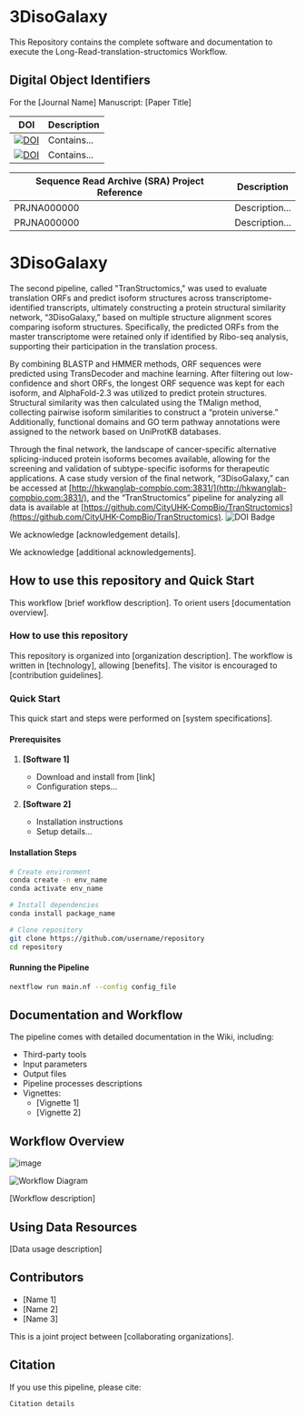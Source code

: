 # 3DisoGalaxy


This Repository contains the complete software and documentation to execute the Long-Read-translation-structomics Workflow.

## Digital Object Identifiers

For the [Journal Name] Manuscript: [Paper Title]

| DOI | Description |
|-----|-------------|
| [![DOI](badge_url)](doi_link) | Contains... |
| [![DOI](badge_url)](doi_link) | Contains... |

| Sequence Read Archive (SRA) Project Reference | Description |
|---------------------------------------------|-------------|
| PRJNA000000 | Description... |
| PRJNA000000 | Description... |

# 3DisoGalaxy
The second pipeline, called "TranStructomics," was used to evaluate translation ORFs and predict isoform structures across transcriptome-identified transcripts, ultimately constructing a protein structural similarity network, “3DisoGalaxy,” based on multiple structure alignment scores comparing isoform structures. Specifically, the predicted ORFs from the master transcriptome were retained only if identified by Ribo-seq analysis, supporting their participation in the translation process.  

By combining BLASTP and HMMER methods, ORF sequences were predicted using TransDecoder and machine learning. After filtering out low-confidence and short ORFs, the longest ORF sequence was kept for each isoform, and AlphaFold-2.3 was utilized to predict protein structures. Structural similarity was then calculated using the TMalign method, collecting pairwise isoform similarities to construct a “protein universe.” Additionally, functional domains and GO term pathway annotations were assigned to the network based on UniProtKB databases.  

Through the final network, the landscape of cancer-specific alternative splicing-induced protein isoforms becomes available, allowing for the screening and validation of subtype-specific isoforms for therapeutic applications. A case study version of the final network, “3DisoGalaxy,” can be accessed at [http://hkwanglab-compbio.com:3831/](http://hkwanglab-compbio.com:3831/), and the “TranStructomics” pipeline for analyzing all data is available at [https://github.com/CityUHK-CompBio/TranStructomics](https://github.com/CityUHK-CompBio/TranStructomics).
![DOI Badge](badge_url)

We acknowledge [acknowledgement details].

We acknowledge [additional acknowledgements].

## How to use this repository and Quick Start

This workflow [brief workflow description]. To orient users [documentation overview].

### How to use this repository

This repository is organized into [organization description]. The workflow is written in [technology], allowing [benefits]. The visitor is encouraged to [contribution guidelines].

### Quick Start

This quick start and steps were performed on [system specifications].

#### Prerequisites

1. **[Software 1]**
   - Download and install from [link]
   - Configuration steps...

2. **[Software 2]**
   - Installation instructions
   - Setup details...

#### Installation Steps

```bash
# Create environment
conda create -n env_name
conda activate env_name

# Install dependencies
conda install package_name

# Clone repository
git clone https://github.com/username/repository
cd repository
```

#### Running the Pipeline

```bash
nextflow run main.nf --config config_file
```

## Documentation and Workflow

The pipeline comes with detailed documentation in the Wiki, including:

- Third-party tools
- Input parameters
- Output files
- Pipeline processes descriptions
- Vignettes:
  - [Vignette 1]
  - [Vignette 2]

## Workflow Overview
![image](https://github.com/user-attachments/assets/d0837471-63ab-4c45-a08f-7454ffe03624)

![Workflow Diagram](diagram_url)

[Workflow description]

## Using Data Resources

[Data usage description]

## Contributors

- [Name 1]
- [Name 2]
- [Name 3]

This is a joint project between [collaborating organizations].

## Citation

If you use this pipeline, please cite:

```
Citation details
```
